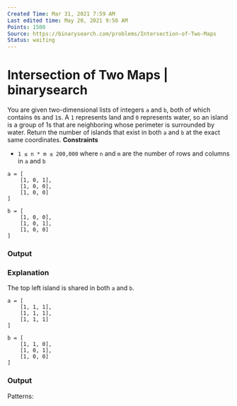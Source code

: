```yaml
---
Created Time: Mar 31, 2021 7:59 AM
Last edited time: May 20, 2021 9:56 AM
Points: 1500
Source: https://binarysearch.com/problems/Intersection-of-Two-Maps
Status: waiting
---
```


# Intersection of Two Maps | binarysearch

You are given two-dimensional lists of integers `a` and `b`, both of which contains `0`s and `1`s. A `1` represents land and `0` represents water, so an island is a group of 1s that are neighboring whose perimeter is surrounded by water.
Return the number of islands that exist in both `a` and `b` at the exact same coordinates.
**Constraints**
- `1 ≤ n * m ≤ 200,000` where `n` and `m` are the number of rows and columns in `a` and `b`
```
a = [
    [1, 0, 1],
    [1, 0, 0],
    [1, 0, 0]
]
```
```
b = [
    [1, 0, 0],
    [1, 0, 1],
    [1, 0, 0]
]
```
### **Output**
### **Explanation**
The top left island is shared in both `a` and `b`.
```
a = [
    [1, 1, 1],
    [1, 1, 1],
    [1, 1, 1]
]
```
```
b = [
    [1, 1, 0],
    [1, 0, 1],
    [1, 0, 0]
]
```
### **Output**
Patterns: 
